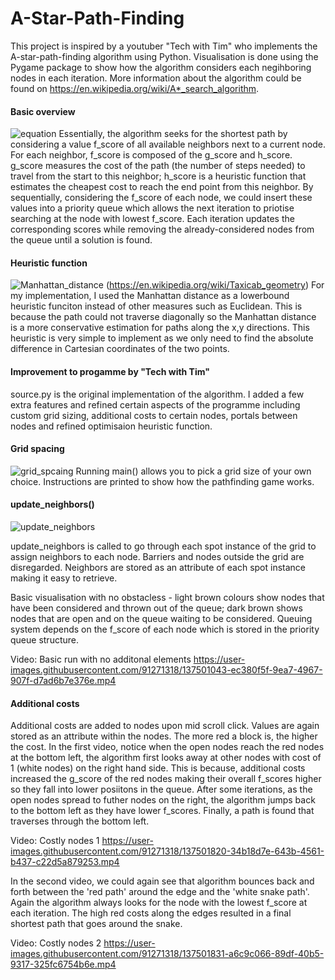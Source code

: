 # A-Star-Path-Finding

This project is inspired by a youtuber "Tech with Tim" who implements the A-star-path-finding algorithm using Python. Visualisation is done using the Pygame package to show how the algorithm considers each negihboring nodes in each iteration. More information about the algorithm could be found on https://en.wikipedia.org/wiki/A*_search_algorithm.

#### Basic overview
![equation](https://user-images.githubusercontent.com/91271318/137495297-7b3dde30-8212-4182-bf15-2be5a79811eb.png)
Essentially, the algorithm seeks for the shortest path by considering a value f_score of all available neighbors next to a current node. For each neighbor, f_score is composed of the g_score and h_score. g_score measures the cost of the path (the number of steps needed) to travel from the start to this neighbor; h_score is a heuristic function that estimates the cheapest cost to reach the end point from this neighbor. By sequentially, considering the f_score of each node, we could insert these values into a priority queue which allows the next iteration to priotise searching at the node with lowest f_score. Each iteration updates the corresponding scores while removing the already-considered nodes from the queue until a solution is found. 

#### Heuristic function
![Manhattan_distance](https://user-images.githubusercontent.com/91271318/137496871-1b7b3446-afb1-465c-9230-c9e8fd46c85c.png)
(https://en.wikipedia.org/wiki/Taxicab_geometry)
For my implementation, I used the Manhattan distance as a lowerbound heuristic funciton instead of other measures such as Euclidean. This is because the path could not traverse diagonally so the Manhattan distance is a more conservative estimation for paths along the x,y directions. This heuristic is very simple to implement as we only need to find the absolute difference in Cartesian coordinates of the two points. 

#### Improvement to progamme by "Tech with Tim"
source.py is the original implementation of the algorithm. I added a few extra features and refined certain aspects of the programme including custom grid sizing, additional costs to certain nodes, portals between nodes and refined optimisaion heuristic function.

#### Grid spacing
![grid_spcaing](https://user-images.githubusercontent.com/91271318/137500839-105d0726-c39f-469f-9606-ba1df9ae3758.png)
Running main() allows you to pick a grid size of your own choice. Instructions are printed to show how the pathfinding game works.

#### update_neighbors()
![update_neighbors](https://user-images.githubusercontent.com/91271318/137501410-33db8d7c-12c9-40c0-a28d-9c65e1112ae9.png)

update_neighbors is called to go through each spot instance of the grid to assign neighbors to each node. Barriers and nodes outside the grid are disregarded. Neighbors are stored as an attribute of each spot instance making it easy to retrieve.

Basic visualisation with no obstacless - light brown colours show nodes that have been considered and thrown out of the queue; dark brown shows nodes that are open and on the queue waiting to be considered. Queuing system depends on the f_score of each node which is stored in the priority queue structure. 

Video: Basic run with no additonal elements
https://user-images.githubusercontent.com/91271318/137501043-ec380f5f-9ea7-4967-907f-d7ad6b7e376e.mp4

#### Additional costs
Additional costs are added to nodes upon mid scroll click. Values are again stored as an attribute within the nodes. The more red a block is, the higher the cost. In the first video, notice when the open nodes reach the red nodes at the bottom left, the algorithm first looks away at other nodes with cost of 1 (white nodes) on the right hand side. This is because, additional costs increased the g_score of the red nodes making their overall f_scores higher so they fall into lower posiitons in the queue. After some iterations, as the open nodes spread to futher nodes on the right, the algorithm jumps back to the bottom left as they have lower f_scores. Finally, a path is found that traverses through the bottom left.

Video: Costly nodes 1
https://user-images.githubusercontent.com/91271318/137501820-34b18d7e-643b-4561-b437-c22d5a879253.mp4

In the second video, we could again see that algorithm bounces back and forth between the 'red path' around the edge and the 'white snake path'. Again the algorithm always looks for the node with the lowest f_score at each iteration. The high red costs along the edges resulted in a final shortest path that goes around the snake.

Video: Costly nodes 2
https://user-images.githubusercontent.com/91271318/137501831-a6c9c066-89df-40b5-9317-325fc6754b6e.mp4



